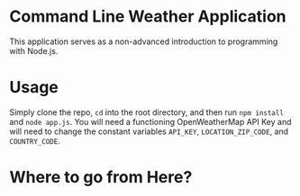 ﻿# Command Line Weather Application
This application serves as a non-advanced introduction to programming with Node.js.

# Usage
Simply clone the repo, `cd` into the root directory, and then run `npm install` and `node app.js`. You will need a functioning OpenWeatherMap API Key and will need to change the constant variables `API_KEY`, `LOCATION_ZIP_CODE`, and `COUNTRY_CODE`.

# Where to go from Here?
